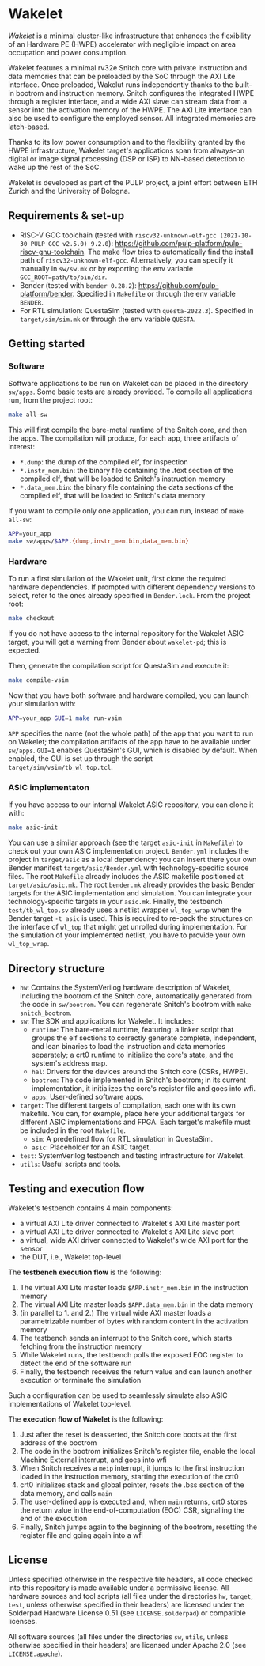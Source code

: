 # Wakelet

*Wakelet* is a minimal cluster-like infrastructure that enhances the flexibility of an Hardware PE (HWPE) accelerator with negligible impact on area occupation and power consumption.

Wakelet features a minimal rv32e Snitch core with private instruction and data memories that can be preloaded by the SoC through the AXI Lite interface. Once preloaded, Wakelut runs independently thanks to the built-in bootrom and instruction memory.
Snitch configures the integrated HWPE through a register interface, and a wide AXI slave can stream data from a sensor into the activation memory of the HWPE. The AXI Lite interface can also be used to configure the employed sensor. All integrated memories are latch-based.

Thanks to its low power consumption and to the flexibility granted by the HWPE infrastructure, Wakelet target's applications span from always-on digital or image signal processing (DSP or ISP) to NN-based detection to wake up the rest of the SoC.

Wakelet is developed as part of the PULP project, a joint effort between ETH Zurich and the University of Bologna.

## Requirements & set-up

- RISC-V GCC toolchain (tested with `riscv32-unknown-elf-gcc (2021-10-30 PULP GCC v2.5.0) 9.2.0`): https://github.com/pulp-platform/pulp-riscv-gnu-toolchain. The make flow tries to automatically find the install path of `riscv32-unknown-elf-gcc`. Alternatively, you can specify it manually in `sw/sw.mk` or by exporting the env variable `GCC_ROOT=path/to/bin/dir`.
- Bender (tested with `bender 0.28.2`): https://github.com/pulp-platform/bender. Specified in `Makefile` or through the env variable `BENDER`.
- For RTL simulation: QuestaSim (tested with `questa-2022.3`). Specified in `target/sim/sim.mk` or through the env variable `QUESTA`.

## Getting started

### Software
Software applications to be run on Wakelet can be placed in the directory `sw/apps`. Some basic tests are already provided.
To compile all applications run, from the project root:
```bash
make all-sw
```
This will first compile the bare-metal runtime of the Snitch core, and then the apps. The compilation will produce, for each app, three artifacts of interest:
- `*.dump`: the dump of the compiled elf, for inspection
- `*.instr_mem.bin`: the binary file containing the .text section of the compiled elf, that will be loaded to Snitch's instruction memory
- `*.data_mem.bin`: the binary file containing the data sections of the compiled elf, that will be loaded to Snitch's data memory

If you want to compile only one application, you can run, instead of `make all-sw`:
```bash
APP=your_app
make sw/apps/$APP.{dump,instr_mem.bin,data_mem.bin}
```

### Hardware
To run a first simulation of the Wakelet unit, first clone the required hardware dependencies. If prompted with different dependency versions to select, refer to the ones already specified in `Bender.lock`. From the project root:
```bash
make checkout
```
If you do not have access to the internal repository for the Wakelet ASIC target, you will get a warning from Bender about `wakelet-pd`; this is expected.

Then, generate the compilation script for QuestaSim and execute it:
```bash
make compile-vsim
```

Now that you have both software and hardware compiled, you can launch your simulation with:
```bash
APP=your_app GUI=1 make run-vsim
```
`APP` specifies the name (not the whole path) of the app that you want to run on Wakelet; the compilation artifacts of the app have to be available under `sw/apps`. `GUI=1` enables QuestaSim's GUI, which is disabled by default. When enabled, the GUI is set up through the script `target/sim/vsim/tb_wl_top.tcl`.

### ASIC implementaton
If you have access to our internal Wakelet ASIC repository, you can clone it with:
```bash
make asic-init
```
You can use a similar approach (see the target `asic-init` in `Makefile`) to check out your own ASIC implementation project.
`Bender.yml` includes the project in `target/asic` as a local dependency: you can insert there your own Bender manifest `target/asic/Bender.yml` with technology-specific source files.
The root `Makefile` already includes the ASIC makefile positioned at `target/asic/asic.mk`. The root `bender.mk` already provides the basic Bender targets for the ASIC implementation and simulation. You can integrate your technology-specific targets in your `asic.mk`.
Finally, the testbench `test/tb_wl_top.sv` already uses a netlist wrapper `wl_top_wrap` when the Bender target `-t asic` is used. This is required to re-pack the structures on the interface of `wl_top` that might get unrolled during implementation. For the simulation of your implemented netlist, you have to provide your own `wl_top_wrap`.


## Directory structure
- `hw`: Contains the SystemVerilog hardware description of Wakelet, including the bootrom of the Snitch core, automatically generated from the code in `sw/bootrom`. You can regenerate Snitch's bootrom with `make snitch_bootrom`.
- `sw`: The SDK and applications for Wakelet. It includes:
    - `runtime`: The bare-metal runtime, featuring: a linker script that groups the elf sections to correctly generate complete, independent, and lean binaries to load the instruction and data memories separately; a crt0 runtime to initialize the core's state, and the system's address map.
    - `hal`: Drivers for the devices around the Snitch core (CSRs, HWPE).
    - `bootrom`: The code implemented in Snitch's bootrom; in its current implementation, it initializes the core's register file and goes into wfi.
    - `apps`: User-defined software apps.
- `target`: The different targets of compilation, each one with its own makefile. You can, for example, place here your additional targets for different ASIC implementations and FPGA. Each target's makefile must be included in the root `Makefile`.
    - `sim`: A predefined flow for RTL simulation in QuestaSim.
    - `asic`: Placeholder for an ASIC target.
- `test`: SystemVerilog testbench and testing infrastructure for Wakelet.
- `utils`: Useful scripts and tools.

## Testing and execution flow

Wakelet's testbench contains 4 main components:
- a virtual AXI Lite driver connected to Wakelet's AXI Lite master port
- a virtual AXI Lite driver connected to Wakelet's AXI Lite slave port
- a virtual, wide AXI driver connected to Wakelet's wide AXI port for the sensor
- the DUT, i.e., Wakelet top-level

The **testbench execution flow** is the following:
1. The virtual AXI Lite master loads `$APP.instr_mem.bin` in the instruction memory
2. The virtual AXI Lite master loads `$APP.data_mem.bin` in the data memory
3. (in parallel to 1. and 2.) The virtual wide AXI master loads a parametrizable number of bytes with random content in the activation memory
4. The testbench sends an interrupt to the Snitch core, which starts fetching from the instruction memory
5. While Wakelet runs, the testbench polls the exposed EOC register to detect the end of the software run
6. Finally, the testbench receives the return value and can launch another execution or terminate the simulation

Such a configuration can be used to seamlessly simulate also ASIC implementations of Wakelet top-level.

The **execution flow of Wakelet** is the following:
1. Just after the reset is deasserted, the Snitch core boots at the first address of the bootrom
2. The code in the bootrom initializes Snitch's register file, enable the local Machine External interrupt, and goes into wfi
3. When Snitch receives a `meip` interrupt, it jumps to the first instruction loaded in the instruction memory, starting the execution of the crt0
4. crt0 initializes stack and global pointer, resets the .bss section of the data memory, and calls `main`
5. The user-defined app is executed and, when `main` returns, crt0 stores the return value in the end-of-computation (EOC) CSR, signalling the end of the execution
6. Finally, Snitch jumps again to the beginning of the bootrom, resetting the register file and going again into a wfi

## License

Unless specified otherwise in the respective file headers, all code checked into this repository is made available under a permissive license. All hardware sources and tool scripts (all files under the directories `hw`, `target`, `test`, unless otherwise specified in their headers) are licensed under the Solderpad Hardware License 0.51 (see `LICENSE.solderpad`) or compatible licenses. 

All software sources (all files under the directories `sw`, `utils`, unless otherwise specified in their headers) are licensed under Apache 2.0 (see `LICENSE.apache`).
